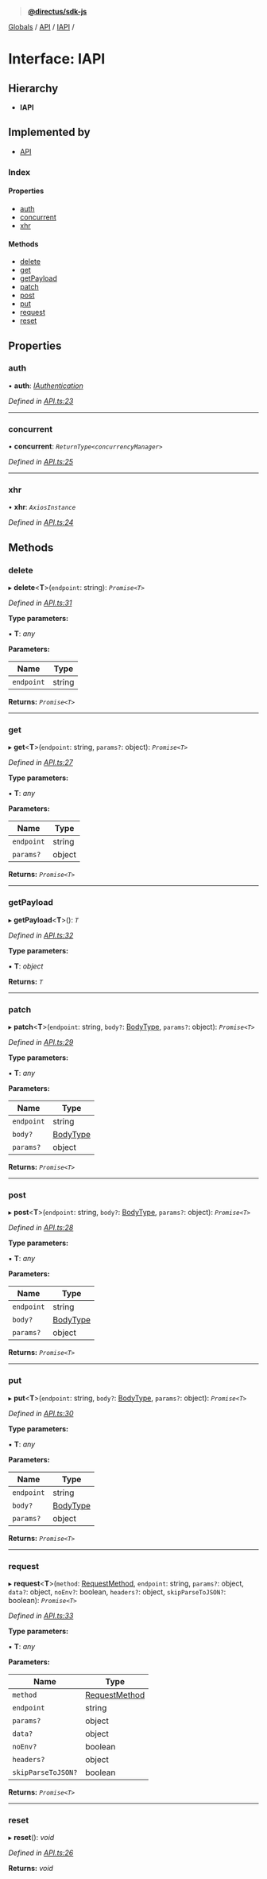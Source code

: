 > **[@directus/sdk-js](../README.md)**

[Globals](../README.md) / [API](../modules/api.md) / [IAPI](api.iapi.md) /

# Interface: IAPI

## Hierarchy

* **IAPI**

## Implemented by

* [API](../classes/api.api-1.md)

### Index

#### Properties

* [auth](api.iapi.md#auth)
* [concurrent](api.iapi.md#concurrent)
* [xhr](api.iapi.md#xhr)

#### Methods

* [delete](api.iapi.md#delete)
* [get](api.iapi.md#get)
* [getPayload](api.iapi.md#getpayload)
* [patch](api.iapi.md#patch)
* [post](api.iapi.md#post)
* [put](api.iapi.md#put)
* [request](api.iapi.md#request)
* [reset](api.iapi.md#reset)

## Properties

###  auth

• **auth**: *[IAuthentication](authentication.iauthentication.md)*

*Defined in [API.ts:23](https://github.com/direcuts/sdk-js/tree/master/API.ts#L23)*

___

###  concurrent

• **concurrent**: *`ReturnType<concurrencyManager>`*

*Defined in [API.ts:25](https://github.com/direcuts/sdk-js/tree/master/API.ts#L25)*

___

###  xhr

• **xhr**: *`AxiosInstance`*

*Defined in [API.ts:24](https://github.com/direcuts/sdk-js/tree/master/API.ts#L24)*

## Methods

###  delete

▸ **delete**<**T**>(`endpoint`: string): *`Promise<T>`*

*Defined in [API.ts:31](https://github.com/direcuts/sdk-js/tree/master/API.ts#L31)*

**Type parameters:**

▪ **T**: *any*

**Parameters:**

Name | Type |
------ | ------ |
`endpoint` | string |

**Returns:** *`Promise<T>`*

___

###  get

▸ **get**<**T**>(`endpoint`: string, `params?`: object): *`Promise<T>`*

*Defined in [API.ts:27](https://github.com/direcuts/sdk-js/tree/master/API.ts#L27)*

**Type parameters:**

▪ **T**: *any*

**Parameters:**

Name | Type |
------ | ------ |
`endpoint` | string |
`params?` | object |

**Returns:** *`Promise<T>`*

___

###  getPayload

▸ **getPayload**<**T**>(): *`T`*

*Defined in [API.ts:32](https://github.com/direcuts/sdk-js/tree/master/API.ts#L32)*

**Type parameters:**

▪ **T**: *object*

**Returns:** *`T`*

___

###  patch

▸ **patch**<**T**>(`endpoint`: string, `body?`: [BodyType](../modules/_schemes_http_body_.md#bodytype), `params?`: object): *`Promise<T>`*

*Defined in [API.ts:29](https://github.com/direcuts/sdk-js/tree/master/API.ts#L29)*

**Type parameters:**

▪ **T**: *any*

**Parameters:**

Name | Type |
------ | ------ |
`endpoint` | string |
`body?` | [BodyType](../modules/_schemes_http_body_.md#bodytype) |
`params?` | object |

**Returns:** *`Promise<T>`*

___

###  post

▸ **post**<**T**>(`endpoint`: string, `body?`: [BodyType](../modules/_schemes_http_body_.md#bodytype), `params?`: object): *`Promise<T>`*

*Defined in [API.ts:28](https://github.com/direcuts/sdk-js/tree/master/API.ts#L28)*

**Type parameters:**

▪ **T**: *any*

**Parameters:**

Name | Type |
------ | ------ |
`endpoint` | string |
`body?` | [BodyType](../modules/_schemes_http_body_.md#bodytype) |
`params?` | object |

**Returns:** *`Promise<T>`*

___

###  put

▸ **put**<**T**>(`endpoint`: string, `body?`: [BodyType](../modules/_schemes_http_body_.md#bodytype), `params?`: object): *`Promise<T>`*

*Defined in [API.ts:30](https://github.com/direcuts/sdk-js/tree/master/API.ts#L30)*

**Type parameters:**

▪ **T**: *any*

**Parameters:**

Name | Type |
------ | ------ |
`endpoint` | string |
`body?` | [BodyType](../modules/_schemes_http_body_.md#bodytype) |
`params?` | object |

**Returns:** *`Promise<T>`*

___

###  request

▸ **request**<**T**>(`method`: [RequestMethod](../modules/_schemes_http_request_.md#requestmethod), `endpoint`: string, `params?`: object, `data?`: object, `noEnv?`: boolean, `headers?`: object, `skipParseToJSON?`: boolean): *`Promise<T>`*

*Defined in [API.ts:33](https://github.com/direcuts/sdk-js/tree/master/API.ts#L33)*

**Type parameters:**

▪ **T**: *any*

**Parameters:**

Name | Type |
------ | ------ |
`method` | [RequestMethod](../modules/_schemes_http_request_.md#requestmethod) |
`endpoint` | string |
`params?` | object |
`data?` | object |
`noEnv?` | boolean |
`headers?` | object |
`skipParseToJSON?` | boolean |

**Returns:** *`Promise<T>`*

___

###  reset

▸ **reset**(): *void*

*Defined in [API.ts:26](https://github.com/direcuts/sdk-js/tree/master/API.ts#L26)*

**Returns:** *void*